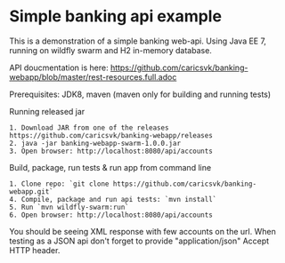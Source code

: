 # Simple banking api example
This is a demonstration of a simple banking web-api. Using Java EE 7, running on wildfly swarm and H2 in-memory database.

API doucmentation is here: https://github.com/caricsvk/banking-webapp/blob/master/rest-resources.full.adoc

Prerequisites: JDK8, maven (maven only for building and running tests)

Running released jar

	1. Download JAR from one of the releases https://github.com/caricsvk/banking-webapp/releases
	2. java -jar banking-webapp-swarm-1.0.0.jar
	3. Open browser: http://localhost:8080/api/accounts

Build, package, run tests & run app from command line

	1. Clone repo: `git clone https://github.com/caricsvk/banking-webapp.git`
	4. Compile, package and run api tests: `mvn install`
	5. Run `mvn wildfly-swarm:run`
	6. Open browser: http://localhost:8080/api/accounts

You should be seeing XML response with few accounts on the url. When testing as a JSON api don't forget to provide "application/json" Accept HTTP header.
